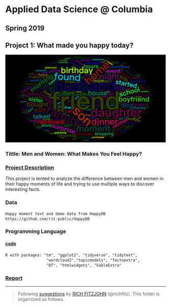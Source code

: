 # Applied Data Science @ Columbia
## Spring 2019
## Project 1: What made you happy today?
![](figs/wcf.png)

### Tittle: Men and Women: What Makes You Feel Happy?
### [Project Description](doc/Proj1_desc.md)

This project is tented to analyze the difference between men and women in their happy moments of life and trying to use multiple ways to discover interesting facts. 

### Data
```
Happy moment text and demo data from HappyDB
https://github.com/rit-public/HappyDB
```

### Programming Language
#### [code](./source.Rmd)
```
R with packages: "tm", "ggplot2", "tidyverse", "tidytext",
                  "wordcloud2","topicmodels", "factoextra", 
                  "DT", "htmlwidgets", "kableExtra"
```

### [Report](output/report.nb.html)

***
> Following [suggestions](http://nicercode.github.io/blog/2013-04-05-projects/) by [RICH FITZJOHN](http://nicercode.github.io/about/#Team) (@richfitz). This folder is orgarnized as follows.